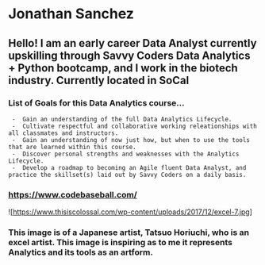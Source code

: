 # Jonathan Sanchez

## Hello!  I am an early career Data Analyst currently upskilling through Savvy Coders Data Analytics + Python bootcamp, and I work in the biotech industry.  Currently located in SoCal

### List of Goals for this Data Analytics course...
     -  Gain an understanding of the full Data Analytics Lifecycle.
     -  Cultivate respectful and collaborative working releationships with all classmates and instructors.
     -  Gain an understanding of now just how, but when to use the tools that are learned within this course.
     -  Discover personal strengths and weaknesses with the Analytics Lifecycle.
     -  Develop a roadmap to becoming an Agile fluent Data Analyst, and practice the skillset(s) laid out by Savvy Coders on a daily basis.

### https://www.codebaseball.com/

![https://www.thisiscolossal.com/wp-content/uploads/2017/12/excel-7.jpg]

### This image is of a Japanese artist, Tatsuo Horiuchi, who is an excel artist.  This image is inspiring as to me it represents Analytics and its tools as an artform.
